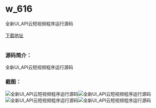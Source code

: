 # w_616
全新UI_API云短视频程序运行源码
<br/></br>
[下载地址](https://www.uuid2.com/616.html "下载地址")
<br/></br>
<h3>源码简介：</h3>
<p>全新UI_API云短视频程序运行源码<p>
<h3>截图：</h3>
<img src="https://www.uuid2.com/wp-content/uploads/img/202105/748702a980.png" alt="全新UI_API云短视频程序运行源码"><img src="https://www.uuid2.com/wp-content/uploads/img/202105/cdccc49446.png" alt="全新UI_API云短视频程序运行源码"><img src="https://www.uuid2.com/wp-content/uploads/img/202105/97473e3754.png" alt="全新UI_API云短视频程序运行源码"><img src="https://www.uuid2.com/wp-content/uploads/img/202105/e30c880628.png" alt="全新UI_API云短视频程序运行源码">
